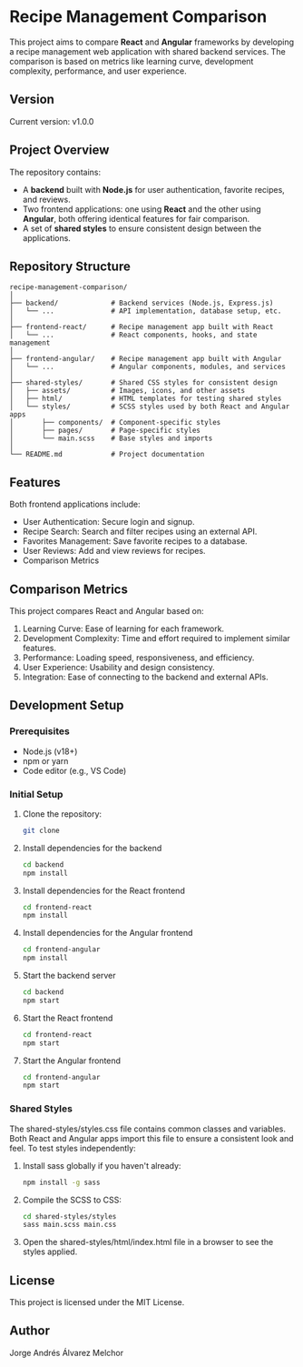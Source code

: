 # Recipe Management Comparison

This project aims to compare **React** and **Angular** frameworks by developing a recipe management web application with shared backend services. The comparison is based on metrics like learning curve, development complexity, performance, and user experience.

## Version
Current version: v1.0.0

## Project Overview

The repository contains:
- A **backend** built with **Node.js** for user authentication, favorite recipes, and reviews.
- Two frontend applications: one using **React** and the other using **Angular**, both offering identical features for fair comparison.
- A set of **shared styles** to ensure consistent design between the applications.

## Repository Structure

```plaintext
recipe-management-comparison/
│
├── backend/             # Backend services (Node.js, Express.js)
│   └── ...              # API implementation, database setup, etc.
│
├── frontend-react/      # Recipe management app built with React
│   └── ...              # React components, hooks, and state management
│
├── frontend-angular/    # Recipe management app built with Angular
│   └── ...              # Angular components, modules, and services
│
├── shared-styles/       # Shared CSS styles for consistent design
│   ├── assets/          # Images, icons, and other assets
│   ├── html/            # HTML templates for testing shared styles
│   └── styles/          # SCSS styles used by both React and Angular apps
│       ├── components/  # Component-specific styles
│       ├── pages/       # Page-specific styles
│       └── main.scss    # Base styles and imports
│
└── README.md            # Project documentation

```

## Features

Both frontend applications include:
- User Authentication: Secure login and signup.
- Recipe Search: Search and filter recipes using an external API.
- Favorites Management: Save favorite recipes to a database.
- User Reviews: Add and view reviews for recipes.
- Comparison Metrics

## Comparison Metrics

This project compares React and Angular based on:
1. Learning Curve: Ease of learning for each framework.
2. Development Complexity: Time and effort required to implement similar features.
3. Performance: Loading speed, responsiveness, and efficiency.
4. User Experience: Usability and design consistency.
5. Integration: Ease of connecting to the backend and external APIs.

## Development Setup
### Prerequisites
- Node.js (v18+)
- npm or yarn
- Code editor (e.g., VS Code)

### Initial Setup

1. Clone the repository:
   ```bash
   git clone
    ```
   
2. Install dependencies for the backend

    ```bash
    cd backend
    npm install
    ```
   
3. Install dependencies for the React frontend

    ```bash
    cd frontend-react
    npm install
    ```
   
4. Install dependencies for the Angular frontend

    ```bash
    cd frontend-angular
    npm install
    ```
   
5. Start the backend server

    ```bash
    cd backend
    npm start
    ```
   
6. Start the React frontend

    ```bash
    cd frontend-react
    npm start
    ```
   
7. Start the Angular frontend

    ```bash
    cd frontend-angular
    npm start
    ```
### Shared Styles
The shared-styles/styles.css file contains common classes and variables. Both React and Angular apps import this file to ensure a consistent look and feel.
To test styles independently:

1. Install sass globally if you haven't already:

   ```bash
   npm install -g sass 
   ```

2. Compile the SCSS to CSS:

   ```bash
   cd shared-styles/styles 
   sass main.scss main.css
   ```

3. Open the shared-styles/html/index.html file in a browser to see the styles applied.

## License
This project is licensed under the MIT License.

## Author
Jorge Andrés Álvarez Melchor

